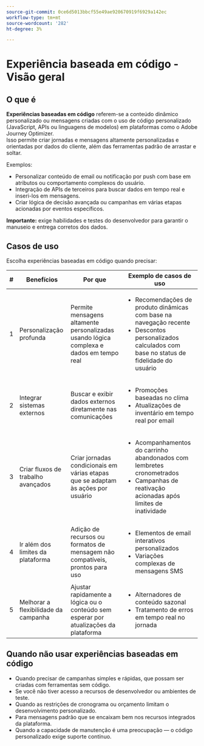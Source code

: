 ```yaml
---
source-git-commit: 0ce6d5013bbcf55e49ae920670919f6929a142ec
workflow-type: tm+mt
source-wordcount: '282'
ht-degree: 3%

---
```

# Experiência baseada em código - Visão geral

## O que é

**Experiências baseadas em código** referem-se a conteúdo dinâmico personalizado ou mensagens criadas com o uso de código personalizado (JavaScript, APIs ou linguagens de modelos) em plataformas como o Adobe Journey Optimizer.\
Isso permite criar jornadas e mensagens altamente personalizadas e orientadas por dados do cliente, além das ferramentas padrão de arrastar e soltar.

Exemplos:

* Personalizar conteúdo de email ou notificação por push com base em atributos ou comportamento complexos do usuário.
* Integração de APIs de terceiros para buscar dados em tempo real e inseri-los em mensagens.
* Criar lógica de decisão avançada ou campanhas em várias etapas acionadas por eventos específicos.

**Importante:** exige habilidades e testes do desenvolvedor para garantir o manuseio e entrega corretos dos dados.

## Casos de uso

Escolha experiências baseadas em código quando precisar:

| # | Benefícios | Por que | Exemplo de casos de uso |
|---|---------|-----|-------------------|
| 1 | Personalização profunda | Permite mensagens altamente personalizadas usando lógica complexa e dados em tempo real | <ul><li>Recomendações de produto dinâmicas com base na navegação recente</li><li>Descontos personalizados calculados com base no status de fidelidade do usuário</li></ul> |
| 2 | Integrar sistemas externos | Buscar e exibir dados externos diretamente nas comunicações | <ul><li>Promoções baseadas no clima</li><li>Atualizações de inventário em tempo real por email</li></ul> |
| 3 | Criar fluxos de trabalho avançados | Criar jornadas condicionais em várias etapas que se adaptam às ações por usuário | <ul><li>Acompanhamentos do carrinho abandonados com lembretes cronometrados</li><li>Campanhas de reativação acionadas após limites de inatividade</li></ul> |
| 4 | Ir além dos limites da plataforma | Adição de recursos ou formatos de mensagem não compatíveis, prontos para uso | <ul><li>Elementos de email interativos personalizados</li><li>Variações complexas de mensagens SMS</li></ul> |
| 5 | Melhorar a flexibilidade da campanha | Ajustar rapidamente a lógica ou o conteúdo sem esperar por atualizações da plataforma | <ul><li>Alternadores de conteúdo sazonal</li><li>Tratamento de erros em tempo real no jornada</li></ul> |

## Quando não usar experiências baseadas em código

* Quando precisar de campanhas simples e rápidas, que possam ser criadas com ferramentas sem código.
* Se você não tiver acesso a recursos de desenvolvedor ou ambientes de teste.
* Quando as restrições de cronograma ou orçamento limitam o desenvolvimento personalizado.
* Para mensagens padrão que se encaixam bem nos recursos integrados da plataforma.
* Quando a capacidade de manutenção é uma preocupação — o código personalizado exige suporte contínuo.
